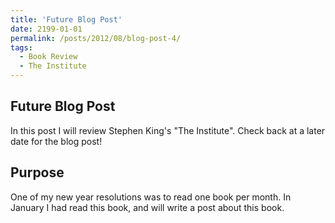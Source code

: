 ```yaml
---
title: 'Future Blog Post'
date: 2199-01-01
permalink: /posts/2012/08/blog-post-4/
tags:
  - Book Review
  - The Institute
---
```



Future Blog Post
------

In this post I will review Stephen King's "The Institute". Check back at a later date for the blog post! 



Purpose
------
One of my new year resolutions was to read one book per month. In January I had read this book, and will write a post about this book. 
